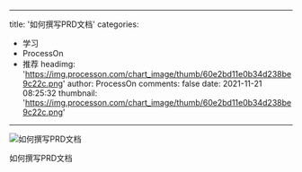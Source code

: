 
---
title: '如何撰写PRD文档'
categories: 
 - 学习
 - ProcessOn
 - 推荐
headimg: 'https://img.processon.com/chart_image/thumb/60e2bd11e0b34d238be9c22c.png'
author: ProcessOn
comments: false
date: 2021-11-21 08:25:32
thumbnail: 'https://img.processon.com/chart_image/thumb/60e2bd11e0b34d238be9c22c.png'
---

<div>   
<img class="thumb" alt="如何撰写PRD文档" src="https://img.processon.com/chart_image/thumb/60e2bd11e0b34d238be9c22c.png" referrerpolicy="no-referrer">
<p>如何撰写PRD文档</p>  
</div>
            